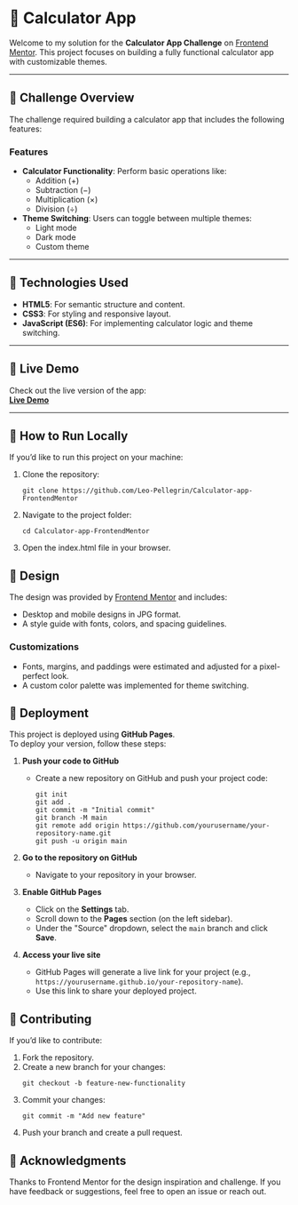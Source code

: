 # 🧮 Calculator App

Welcome to my solution for the **Calculator App Challenge** on [Frontend Mentor](https://www.frontendmentor.io/). This project focuses on building a fully functional calculator app with customizable themes.

---

## 📜 Challenge Overview

The challenge required building a calculator app that includes the following features:

### **Features**
- **Calculator Functionality**: Perform basic operations like:
  - Addition (+)
  - Subtraction (−)
  - Multiplication (×)
  - Division (÷)
- **Theme Switching**: Users can toggle between multiple themes:
  - Light mode
  - Dark mode
  - Custom theme

---

## 🔧 Technologies Used

- **HTML5**: For semantic structure and content.
- **CSS3**: For styling and responsive layout.
- **JavaScript (ES6)**: For implementing calculator logic and theme switching.
---

## 📱 Live Demo

Check out the live version of the app:  
**[Live Demo](https://leo-pellegrin.github.io/Calculator-app-FrontendMentor)**

---

## 🚀 How to Run Locally

If you’d like to run this project on your machine:

1. Clone the repository:
   ```console
   git clone https://github.com/Leo-Pellegrin/Calculator-app-FrontendMentor
   ```
2. Navigate to the project folder:
   ```console
   cd Calculator-app-FrontendMentor
   ```
3. Open the index.html file in your browser.

## 🎨 Design

The design was provided by [Frontend Mentor](https://www.frontendmentor.io/) and includes:
- Desktop and mobile designs in JPG format.
- A style guide with fonts, colors, and spacing guidelines.

### **Customizations**
- Fonts, margins, and paddings were estimated and adjusted for a pixel-perfect look.
- A custom color palette was implemented for theme switching.

## 🚀 Deployment

This project is deployed using **GitHub Pages**.  
To deploy your version, follow these steps:

1. **Push your code to GitHub**  
   - Create a new repository on GitHub and push your project code:
     ```console
     git init
     git add .
     git commit -m "Initial commit"
     git branch -M main
     git remote add origin https://github.com/yourusername/your-repository-name.git
     git push -u origin main
     ```

2. **Go to the repository on GitHub**  
   - Navigate to your repository in your browser.

3. **Enable GitHub Pages**  
   - Click on the **Settings** tab.
   - Scroll down to the **Pages** section (on the left sidebar).
   - Under the "Source" dropdown, select the `main` branch and click **Save**.

4. **Access your live site**  
   - GitHub Pages will generate a live link for your project (e.g., `https://yourusername.github.io/your-repository-name`).  
   - Use this link to share your deployed project.

## 🤝 Contributing

If you’d like to contribute:
1. Fork the repository.
2. Create a new branch for your changes:
   ```console
   git checkout -b feature-new-functionality
   ```
3. Commit your changes:
   ```console
   git commit -m "Add new feature"
   ```
4. Push your branch and create a pull request.

 ## 🙌 Acknowledgments

Thanks to Frontend Mentor for the design inspiration and challenge.
If you have feedback or suggestions, feel free to open an issue or reach out.
